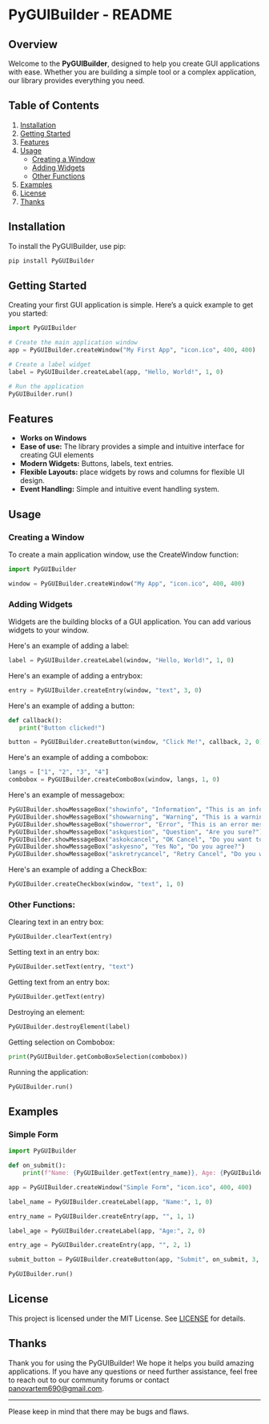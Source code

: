 # PyGUIBuilder - README

## Overview

Welcome to the **PyGUIBuilder**, designed to help you create GUI applications with ease. Whether you are building a simple tool or a complex application, our library provides everything you need.

## Table of Contents

1. [Installation](#installation)
2. [Getting Started](#getting-started)
3. [Features](#features)
4. [Usage](#usage)
   - [Creating a Window](#creating-a-window)
   - [Adding Widgets](#adding-widgets)
   - [Other Functions](#other-functions)
5. [Examples](#examples)
6. [License](#license)
7. [Thanks](#thanks)

## Installation

To install the PyGUIBuilder, use pip:

```bash
pip install PyGUIBuilder
```

## Getting Started

Creating your first GUI application is simple. Here’s a quick example to get you started:

```python
import PyGUIBuilder

# Create the main application window
app = PyGUIBuilder.createWindow("My First App", "icon.ico", 400, 400)

# Create a label widget
label = PyGUIBuilder.createLabel(app, "Hello, World!", 1, 0)

# Run the application
PyGUIBuilder.run()
```

## Features

- **Works on Windows**
- **Ease of use:** The library provides a simple and intuitive interface for creating GUI elements
- **Modern Widgets:** Buttons, labels, text entries.
- **Flexible Layouts:** place widgets by rows and columns for flexible UI design.
- **Event Handling:** Simple and intuitive event handling system.

## Usage

### Creating a Window

To create a main application window, use the CreateWindow function:

```python
import PyGUIBuilder

window = PyGUIBuilder.createWindow("My App", "icon.ico", 400, 400)
```

### Adding Widgets

Widgets are the building blocks of a GUI application. You can add various widgets to your window.

Here's an example of adding a label:
```python
label = PyGUIBuilder.createLabel(window, "Hello, World!", 1, 0)
```
Here's an example of adding a entrybox:
```python
entry = PyGUIBuilder.createEntry(window, "text", 3, 0)
```
Here's an example of adding a button:
```python
def callback():
   print("Button clicked!")

button = PyGUIBuilder.createButton(window, "Click Me!", callback, 2, 0)
```
Here's an example of adding a combobox:
```python
langs = ["1", "2", "3", "4"]
combobox = PyGUIBuilder.createComboBox(window, langs, 1, 0)
```
Here's an example of messagebox:
```python
PyGUIBuilder.showMessageBox("showinfo", "Information", "This is an info message.")
PyGUIBuilder.showMessageBox("showwarning", "Warning", "This is a warning message.")
PyGUIBuilder.showMessageBox("showerror", "Error", "This is an error message.")
PyGUIBuilder.showMessageBox("askquestion", "Question", "Are you sure?")
PyGUIBuilder.showMessageBox("askokcancel", "OK Cancel", "Do you want to continue?")
PyGUIBuilder.showMessageBox("askyesno", "Yes No", "Do you agree?")
PyGUIBuilder.showMessageBox("askretrycancel", "Retry Cancel", "Do you want to retry?")
```
Here's an example of adding a CheckBox:
```python
PyGUIBuilder.createCheckbox(window, "text", 1, 0)
```
### Other Functions:
Clearing text in an entry box:
```python
PyGUIBuilder.clearText(entry)
```
Setting text in an entry box:
```python
PyGUIBuilder.setText(entry, "text")
```
Getting text from an entry box:
```python
PyGUIBuilder.getText(entry)
```
Destroying an element:
```python
PyGUIBuilder.destroyElement(label)
```
Getting selection on Combobox:
```python
print(PyGUIBuilder.getComboBoxSelection(combobox))
```
Running the application:
```python
PyGUIBuilder.run()
```
## Examples

### Simple Form

```python
import PyGUIBuilder

def on_submit():
    print(f"Name: {PyGUIBuilder.getText(entry_name)}, Age: {PyGUIBuilder.getText(entry_age)}")

app = PyGUIBuilder.createWindow("Simple Form", "icon.ico", 400, 400)

label_name = PyGUIBuilder.createLabel(app, "Name:", 1, 0)

entry_name = PyGUIBuilder.createEntry(app, "", 1, 1)

label_age = PyGUIBuilder.createLabel(app, "Age:", 2, 0)

entry_age = PyGUIBuilder.createEntry(app, "", 2, 1)

submit_button = PyGUIBuilder.createButton(app, "Submit", on_submit, 3, 0)

PyGUIBuilder.run()
```

## License
This project is licensed under the MIT License. See [LICENSE](LICENSE) for details.

## Thanks
Thank you for using the PyGUIBuilder! We hope it helps you build amazing applications. If you have any questions or need further assistance, feel free to reach out to our community forums or contact panovartem690@gmail.com.

---
Please keep in mind that there may be bugs and flaws. 